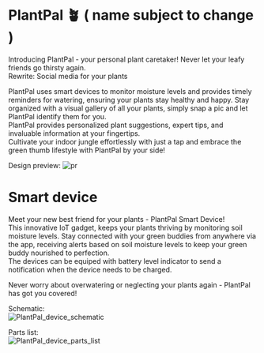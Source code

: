# PlantPal 🪴 ( name subject to change )
Introducing PlantPal - your personal plant caretaker! Never let your leafy friends go thirsty again.  
Rewrite: Social media for your plants
  
PlantPal uses smart devices to monitor moisture levels and provides timely reminders for watering, ensuring your plants stay healthy and happy. Stay organized with a visual gallery of all your plants, simply snap a pic and let PlantPal identify them for you.  
PlantPal provides personalized plant suggestions, expert tips, and invaluable information at your fingertips.  
Cultivate your indoor jungle effortlessly with just a tap and embrace the green thumb lifestyle with PlantPal by your side!

Design preview:
![pr](https://github.com/ZvonimirBabic/plantpal/assets/57459616/0c27c0b8-383c-4bf0-bc29-5d871901497c)


# Smart device

Meet your new best friend for your plants - PlantPal Smart Device!  
This innovative IoT gadget, keeps your plants thriving by monitoring soil moisture levels. 
Stay connected with your green buddies from anywhere via the app, receiving alerts based on soil moisture levels to keep your green buddy nourished to perfection.  
The devices can be equiped with battery level indicator to send a notification when the device needs to be charged.  
  
Never worry about overwatering or neglecting your plants again - PlantPal has got you covered!

Schematic:  
![PlantPal_device_schematic](https://github.com/ZvonimirBabic/plantpal/assets/57459616/84536053-2a5e-4b93-965b-c4998be6fb9f)

Parts list:  
![PlantPal_device_parts_list](https://github.com/ZvonimirBabic/plantpal/assets/57459616/ca694b4a-321e-4054-9528-8c67501db092)
